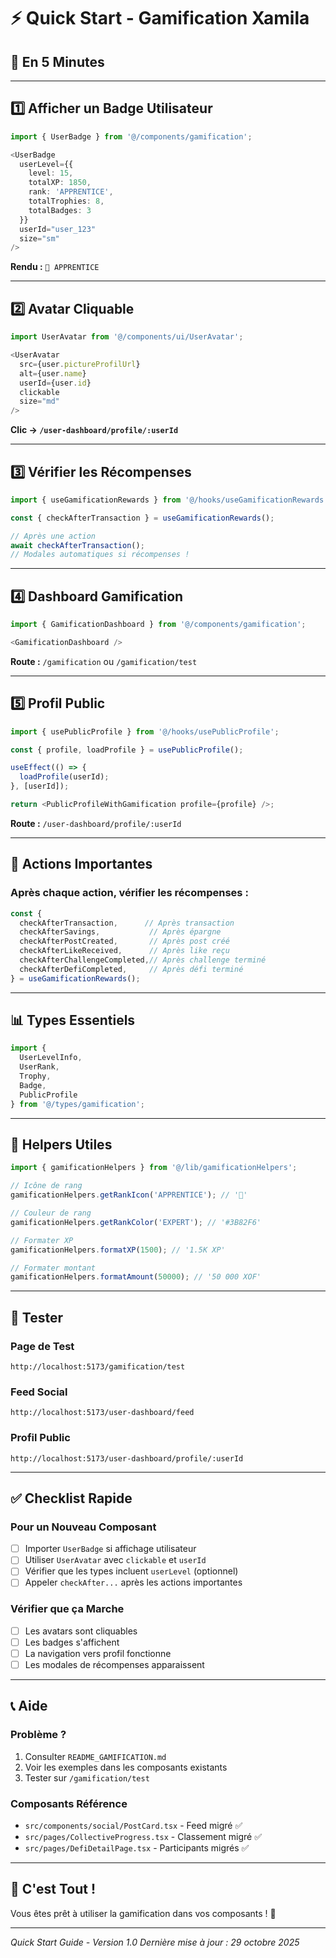 # ⚡ Quick Start - Gamification Xamila

## 🚀 En 5 Minutes

---

## 1️⃣ Afficher un Badge Utilisateur

```typescript
import { UserBadge } from '@/components/gamification';

<UserBadge 
  userLevel={{
    level: 15,
    totalXP: 1850,
    rank: 'APPRENTICE',
    totalTrophies: 8,
    totalBadges: 3
  }}
  userId="user_123"
  size="sm"
/>
```

**Rendu :** `🥈 APPRENTICE`

---

## 2️⃣ Avatar Cliquable

```typescript
import UserAvatar from '@/components/ui/UserAvatar';

<UserAvatar 
  src={user.pictureProfilUrl}
  alt={user.name}
  userId={user.id}
  clickable
  size="md"
/>
```

**Clic → `/user-dashboard/profile/:userId`**

---

## 3️⃣ Vérifier les Récompenses

```typescript
import { useGamificationRewards } from '@/hooks/useGamificationRewards';

const { checkAfterTransaction } = useGamificationRewards();

// Après une action
await checkAfterTransaction();
// Modales automatiques si récompenses !
```

---

## 4️⃣ Dashboard Gamification

```typescript
import { GamificationDashboard } from '@/components/gamification';

<GamificationDashboard />
```

**Route :** `/gamification` ou `/gamification/test`

---

## 5️⃣ Profil Public

```typescript
import { usePublicProfile } from '@/hooks/usePublicProfile';

const { profile, loadProfile } = usePublicProfile();

useEffect(() => {
  loadProfile(userId);
}, [userId]);

return <PublicProfileWithGamification profile={profile} />;
```

**Route :** `/user-dashboard/profile/:userId`

---

## 🎯 Actions Importantes

### Après chaque action, vérifier les récompenses :

```typescript
const {
  checkAfterTransaction,      // Après transaction
  checkAfterSavings,           // Après épargne
  checkAfterPostCreated,       // Après post créé
  checkAfterLikeReceived,      // Après like reçu
  checkAfterChallengeCompleted,// Après challenge terminé
  checkAfterDefiCompleted,     // Après défi terminé
} = useGamificationRewards();
```

---

## 📊 Types Essentiels

```typescript
import { 
  UserLevelInfo,
  UserRank,
  Trophy,
  Badge,
  PublicProfile 
} from '@/types/gamification';
```

---

## 🎨 Helpers Utiles

```typescript
import { gamificationHelpers } from '@/lib/gamificationHelpers';

// Icône de rang
gamificationHelpers.getRankIcon('APPRENTICE'); // '🥈'

// Couleur de rang
gamificationHelpers.getRankColor('EXPERT'); // '#3B82F6'

// Formater XP
gamificationHelpers.formatXP(1500); // '1.5K XP'

// Formater montant
gamificationHelpers.formatAmount(50000); // '50 000 XOF'
```

---

## 🧪 Tester

### Page de Test
```
http://localhost:5173/gamification/test
```

### Feed Social
```
http://localhost:5173/user-dashboard/feed
```

### Profil Public
```
http://localhost:5173/user-dashboard/profile/:userId
```

---

## ✅ Checklist Rapide

### Pour un Nouveau Composant

- [ ] Importer `UserBadge` si affichage utilisateur
- [ ] Utiliser `UserAvatar` avec `clickable` et `userId`
- [ ] Vérifier que les types incluent `userLevel` (optionnel)
- [ ] Appeler `checkAfter...` après les actions importantes

### Vérifier que ça Marche

- [ ] Les avatars sont cliquables
- [ ] Les badges s'affichent
- [ ] La navigation vers profil fonctionne
- [ ] Les modales de récompenses apparaissent

---

## 📞 Aide

### Problème ?
1. Consulter `README_GAMIFICATION.md`
2. Voir les exemples dans les composants existants
3. Tester sur `/gamification/test`

### Composants Référence
- `src/components/social/PostCard.tsx` - Feed migré ✅
- `src/pages/CollectiveProgress.tsx` - Classement migré ✅
- `src/pages/DefiDetailPage.tsx` - Participants migrés ✅

---

## 🎉 C'est Tout !

Vous êtes prêt à utiliser la gamification dans vos composants ! 🚀

---

*Quick Start Guide - Version 1.0*
*Dernière mise à jour : 29 octobre 2025*
